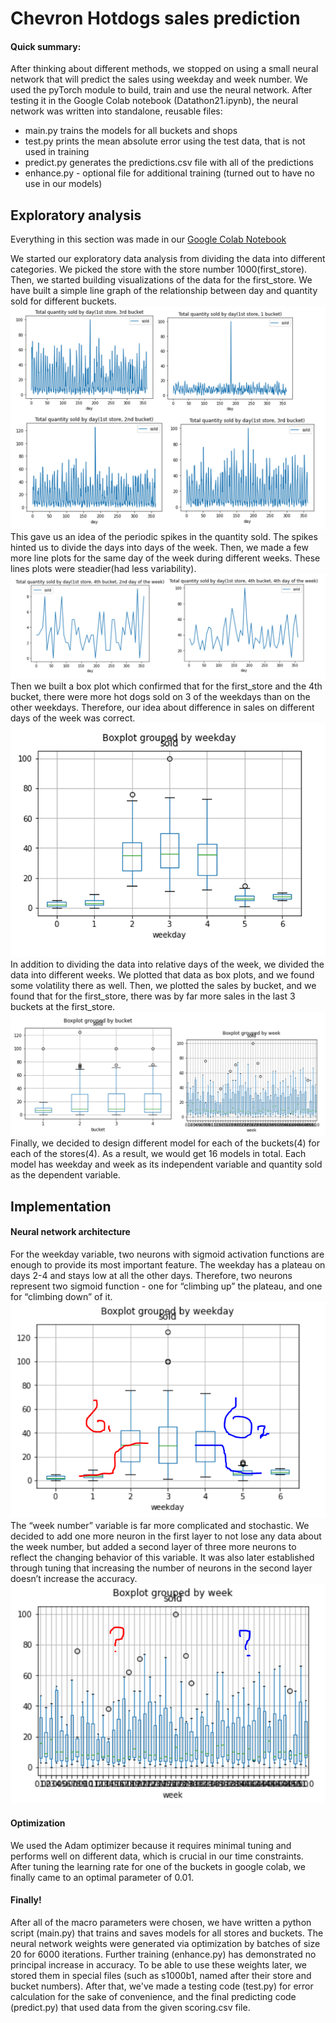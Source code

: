 # Chevron Hotdogs sales prediction
#### Quick summary:
After thinking about different methods, we stopped on using a small neural network that will predict the sales using weekday and week number. 
We used the pyTorch module to build, train and use the neural network. After testing it in the Google Colab notebook (Datathon21.ipynb), the neural network was written into standalone, reusable files:

- main.py trains the models for all buckets and shops
- test.py prints the mean absolute error using the test data, that is not used in training
- predict.py generates the predictions.csv file with all of the predictions
- enhance.py - optional file for additional training (turned out to have no use in our models)

## Exploratory analysis
Everything in this section was made in our [Google Colab Notebook](http://https://github.com/dankaki/chevron_hotdogs/blob/master/Datathon21.ipynb "Google Colab Notebook")

We started our exploratory data analysis from dividing the data into different categories. We picked the store with the store number 1000(first_store). Then, we started building visualizations of the data for the first_store. We have built a simple line graph of the relationship between day and quantity sold for different buckets. 
![](https://raw.githubusercontent.com/dankaki/chevron_hotdogs/master/images/daygraphs.PNG)
This gave us an idea of the periodic spikes in the quantity sold. The spikes hinted us to divide the days into days of the week. Then, we made a few more line plots for the same day of the week during different weeks. These lines plots were steadier(had less variability). 
![](https://raw.githubusercontent.com/dankaki/chevron_hotdogs/master/images/wdyear.PNG)
Then we built a box plot which confirmed that for the first_store and the 4th bucket, there were more hot dogs sold on 3 of the weekdays than on the other weekdays. Therefore, our idea about difference in sales on different days of the week was correct.
![](https://raw.githubusercontent.com/dankaki/chevron_hotdogs/master/images/weekdays.PNG)
In addition to dividing the data into relative days of the week, we divided the data into different weeks. We plotted that data as box plots, and we found some volatility there as well. Then, we plotted the sales by bucket, and we found that for the first_store, there was by far more sales in the last 3 buckets at the first_store.
![](https://raw.githubusercontent.com/dankaki/chevron_hotdogs/master/images/buckweek.PNG)
Finally, we decided to design different model for each of the buckets(4) for each of the stores(4). As a result, we would get 16 models in total. Each model has weekday and week as its independent variable and quantity sold as the dependent variable. 
## Implementation
#### Neural network architecture
For the weekday variable, two neurons with sigmoid activation functions are enough to provide its most important feature. The weekday has a plateau on days 2-4 and stays low at all the other days. Therefore, two neurons represent two sigmoid function - one for “climbing up” the plateau, and one for “climbing down” of it.
![](https://raw.githubusercontent.com/dankaki/chevron_hotdogs/master/images/sigma.png)
The “week number” variable is far more complicated and stochastic. We decided to add one more neuron in the first layer to not lose any data about the week number, but added a second layer of three more neurons to reflect the changing behavior of this variable. It was also later established through tuning that increasing the number of neurons in the second layer doesn’t increase the accuracy.
![](https://raw.githubusercontent.com/dankaki/chevron_hotdogs/master/images/question.png)
#### Optimization
We used the Adam optimizer because it requires minimal tuning and performs well on different data, which is crucial in our time constraints. After tuning the learning rate for one of the buckets in google colab, we finally came to an optimal parameter of 0.01.
#### Finally!
After all of the macro parameters were chosen, we have written a python script (main.py) that trains and saves models for all stores and buckets. The neural network weights were generated via optimization by batches of size 20 for 6000 iterations. Further training (enhance.py) has demonstrated no principal increase in accuracy. To be able to use these weights later, we stored them in special files (such as s1000b1, named after their store and bucket numbers).
After that, we've made a testing code (test.py) for error calculation for the sake of convenience, and the final predicting code (predict.py) that used data from the given scoring.csv file.